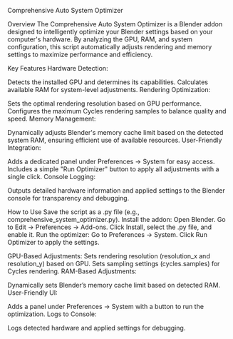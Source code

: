 Comprehensive Auto System Optimizer

Overview
The Comprehensive Auto System Optimizer is a Blender addon designed to intelligently optimize your Blender settings based on your computer's hardware. By analyzing the GPU, RAM, and system configuration, this script automatically adjusts rendering and memory settings to maximize performance and efficiency.

Key Features
Hardware Detection:

Detects the installed GPU and determines its capabilities.
Calculates available RAM for system-level adjustments.
Rendering Optimization:

Sets the optimal rendering resolution based on GPU performance.
Configures the maximum Cycles rendering samples to balance quality and speed.
Memory Management:

Dynamically adjusts Blender's memory cache limit based on the detected system RAM, ensuring efficient use of available resources.
User-Friendly Integration:

Adds a dedicated panel under Preferences -> System for easy access.
Includes a simple "Run Optimizer" button to apply all adjustments with a single click.
Console Logging:

Outputs detailed hardware information and applied settings to the Blender console for transparency and debugging.

How to Use
Save the script as a .py file (e.g., comprehensive_system_optimizer.py).
Install the addon:
Open Blender.
Go to Edit -> Preferences -> Add-ons.
Click Install, select the .py file, and enable it.
Run the optimizer:
Go to Preferences -> System.
Click Run Optimizer to apply the settings.

GPU-Based Adjustments:
Sets rendering resolution (resolution_x and resolution_y) based on GPU.
Sets sampling settings (cycles.samples) for Cycles rendering.
RAM-Based Adjustments:

Dynamically sets Blender’s memory cache limit based on detected RAM.
User-Friendly UI:

Adds a panel under Preferences -> System with a button to run the optimization.
Logs to Console:

Logs detected hardware and applied settings for debugging.
